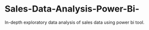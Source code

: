 # Sales-Data-Analysis-Power-Bi-
In-depth exploratory data analysis of sales data using power bi tool.
